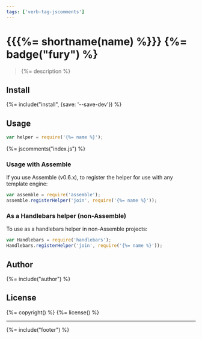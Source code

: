 ```yaml
---
tags: ['verb-tag-jscomments']
---
```

# {{{%= shortname(name) %}}} {%= badge("fury") %}

> {%= description %}

## Install
{%= include("install", {save: '--save-dev'}) %}

## Usage

```js
var helper = require('{%= name %}');
```

{%= jscomments("index.js") %}


### Usage with Assemble

If you use Assemble (v0.6.x), to register the helper for use with any template engine:

```js
var assemble = require('assemble');
assemble.registerHelper('join', require('{%= name %}'));
```

### As a Handlebars helper (non-Assemble)

To use as a handlebars helper in non-Assemble projects:

```js
var Handlebars = require('handlebars');
Handlebars.registerHelper('join', require('{%= name %}'));
```


## Author
{%= include("author") %}

## License
{%= copyright() %}
{%= license() %}

***

{%= include("footer") %}